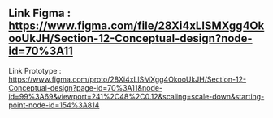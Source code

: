 Link Figma : https://www.figma.com/file/28Xi4xLlSMXgg4OkooUkJH/Section-12-Conceptual-design?node-id=70%3A11
---
Link Prototype : https://www.figma.com/proto/28Xi4xLlSMXgg4OkooUkJH/Section-12-Conceptual-design?page-id=70%3A11&node-id=99%3A69&viewport=241%2C48%2C0.12&scaling=scale-down&starting-point-node-id=154%3A814
